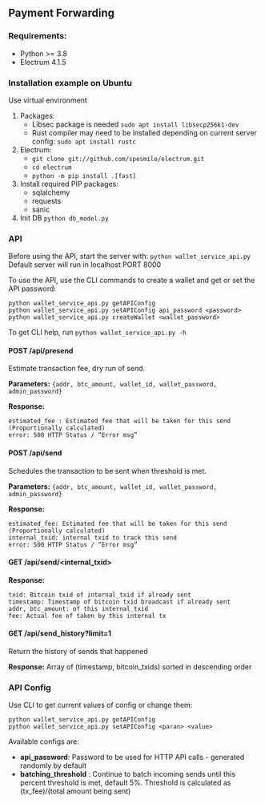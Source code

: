 ## Payment Forwarding

### Requirements:

- Python >= 3.8
- Electrum 4.1.5

### Installation example on Ubuntu

Use virtual environment

1. Packages:
    * Libsec package is needed `sudo apt install libsecp256k1-dev`
    * Rust compiler may need to be installed depending on current server config: `sudo apt install rustc`
2. Electrum:
    * `git clone git://github.com/spesmilo/electrum.git`
    * `cd electrum`
    * `python -m pip install .[fast]`
3. Install required PIP packages:
    * sqlalchemy
    * requests
    * sanic
4. Init DB `python db_model.py`

### API

Before using the API, start the server with: `python wallet_service_api.py` Default server will run in localhost PORT 8000

To use the API, use the CLI commands to create a wallet and get or set the API password:
```
python wallet_service_api.py getAPIConfig
python wallet_service_api.py setAPIConfig api_password <password>
python wallet_service_api.py createWallet <wallet_password>
```

To get CLI help, run `python wallet_service_api.py -h`

#### POST /api/presend
Estimate transaction fee, dry run of send.

**Parameters:**
`{addr, btc_amount, wallet_id, wallet_password, admin_password}`

**Response:**
```
estimated_fee : Estimated fee that will be taken for this send (Proportionally calculated)
error: 500 HTTP Status / “Error msg”
```

#### POST /api/send
Schedules the transaction to be sent when threshold is met.

**Parameters:**
`{addr, btc_amount, wallet_id, wallet_password, admin_password}`

**Response:**
```
estimated_fee: Estimated fee that will be taken for this send (Proportionally calculated)
internal_txid: internal txid to track this send  
error: 500 HTTP Status / “Error msg”
```

#### GET /api/send/<internal_txid>

**Response:**
```
txid: Bitcoin txid of internal_txid if already sent  
timestamp: Timestamp of bitcoin txid broadcast if already sent 
addr, btc_amount: of this internal_txid
fee: Actual fee of taken by this internal tx
```

#### GET /api/send_history?limit=1

Return the history of sends that happened

**Response:**
Array of (timestamp, bitcoin_txids) sorted in descending order

### API Config

Use CLI to get current values of config or change them:
```
python wallet_service_api.py getAPIConfig
python wallet_service_api.py setAPIConfig <paran> <value>
```
Available configs are:
* **api_password**: Password to be used for HTTP API calls - generated randomly by default
* **batching_threshold** : Continue to batch incoming sends until this percent threshold is met, default 5%. Threshold is calculated as (tx_fee)/(total amount being sent)

